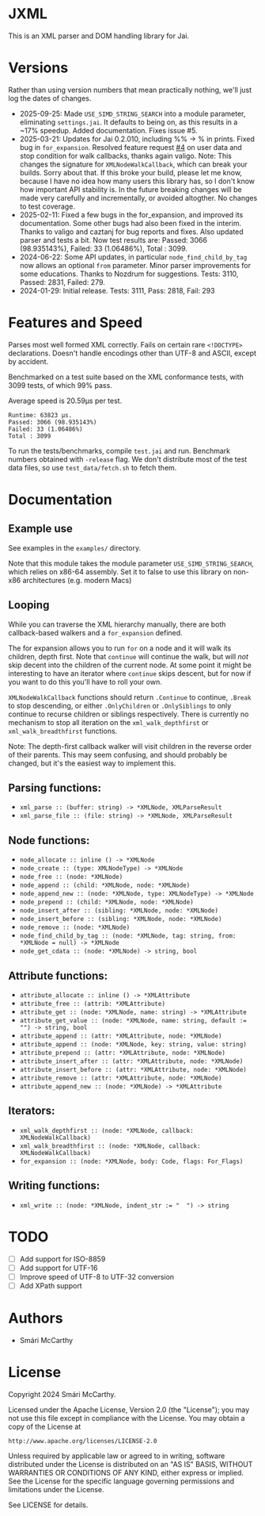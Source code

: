 # JXML

This is an XML parser and DOM handling library for Jai.
	
# Versions

Rather than using version numbers that mean practically nothing, we'll just log the dates of changes.

 * 2025-09-25: Made `USE_SIMD_STRING_SEARCH` into a module parameter, eliminating `settings.jai`. It defaults to being on, as this results in a ~17% speedup. Added documentation. Fixes issue #5.
 * 2025-03-21: Updates for Jai 0.2.010, including %% -> \% in prints. Fixed bug in `for_expansion`. Resolved feature request [#4](https://github.com/smari/jai-xml/issues/4) on user data and stop condition for walk callbacks, thanks again valigo. Note: This changes the signature for `XMLNodeWalkCallback`, which can break your builds. Sorry about that. If this broke your build, please let me know, because I have no idea how many users this library has, so I don't know how important API stability is. In the future breaking changes will be made very carefully and incrementally, or avoided altogther. No changes to test coverage.
 * 2025-02-11: Fixed a few bugs in the for_expansion, and improved its documentation. Some other bugs had also been fixed in the interim. Thanks to valigo and caztanj for bug reports and fixes. Also updated parser and tests a bit. Now test results are: Passed: 3066 (98.935143%), Failed: 33 (1.06486%), Total : 3099.
 * 2024-06-22: Some API updates, in particular `node_find_child_by_tag` now allows an optional `from` parameter. Minor parser improvements for some educations. Thanks to Nozdrum for suggestions. Tests: 3110, Passed: 2831, Failed: 279.
 * 2024-01-29: Initial release. Tests: 3111, Pass: 2818, Fail: 293

# Features and Speed

Parses most well formed XML correctly. Fails on certain rare `<!DOCTYPE>` declarations. Doesn't handle encodings other than UTF-8 and ASCII, except by accident.

Benchmarked on a test suite based on the XML conformance tests, with 3099 tests, of which 99% pass. 

Average speed is 20.59µs per test.

```
Runtime: 63823 µs.
Passed: 3066 (98.935143%)
Failed: 33 (1.06486%)
Total : 3099
```

To run the tests/benchmarks, compile `test.jai` and run. Benchmark numbers obtained with `-release` flag. We don't distribute most of the test data files, so use `test_data/fetch.sh` to fetch them.

# Documentation

## Example use

See examples in the `examples/` directory.

Note that this module takes the module parameter `USE_SIMD_STRING_SEARCH`, which relies on x86-64 assembly. Set it to false to use this library on non-x86 architectures (e.g. modern Macs)

## Looping

While you can traverse the XML hierarchy manually, there are both callback-based walkers and a `for_expansion` defined. 

The for expansion allows you to run `for` on a node and it will walk its children, depth first. Note that `continue` will continue the walk, but will *not* skip decent into the children of the current node. At some point it might be interesting to have an iterator where `continue` skips descent, but for now if you want to do this you'll have to roll your own.

`XMLNodeWalkCallback` functions should return `.Continue` to continue, `.Break` to stop descending, or either `.OnlyChildren` or `.OnlySiblings` to only continue to recurse children or siblings respectively. There is currently no mechanism to stop all iteration on the `xml_walk_depthfirst` or `xml_walk_breadthfirst` functions.

Note: The depth-first callback walker will visit children in the reverse order of their parents. This may seem confusing, and should probably be changed, but it's the easiest way to implement this.


## Parsing functions:
 * `xml_parse :: (buffer: string) -> *XMLNode, XMLParseResult`
 * `xml_parse_file :: (file: string) -> *XMLNode, XMLParseResult`

## Node functions:
 * `node_allocate :: inline () -> *XMLNode`
 * `node_create :: (type: XMLNodeType) -> *XMLNode`
 * `node_free :: (node: *XMLNode)`
 * `node_append :: (child: *XMLNode, node: *XMLNode)`
 * `node_append_new :: (node: *XMLNode, type: XMLNodeType) -> *XMLNode`
 * `node_prepend :: (child: *XMLNode, node: *XMLNode)`
 * `node_insert_after :: (sibling: *XMLNode, node: *XMLNode)`
 * `node_insert_before :: (sibling: *XMLNode, node: *XMLNode)`
 * `node_remove :: (node: *XMLNode)`
 * `node_find_child_by_tag :: (node: *XMLNode, tag: string, from: *XMLNode = null) -> *XMLNode`
 * `node_get_cdata :: (node: *XMLNode) -> string, bool`

## Attribute functions:
 * `attribute_allocate :: inline () -> *XMLAttribute`
 * `attribute_free :: (attrib: *XMLAttribute)`
 * `attribute_get :: (node: *XMLNode, name: string) -> *XMLAttribute`
 * `attribute_get_value :: (node: *XMLNode, name: string, default := "") -> string, bool`
 * `attribute_append :: (attr: *XMLAttribute, node: *XMLNode)`
 * `attribute_append :: (node: *XMLNode, key: string, value: string)`
 * `attribute_prepend :: (attr: *XMLAttribute, node: *XMLNode)`
 * `attribute_insert_after :: (attr: *XMLAttribute, node: *XMLNode)`
 * `attribute_insert_before :: (attr: *XMLAttribute, node: *XMLNode)`
 * `attribute_remove :: (attr: *XMLAttribute, node: *XMLNode)`
 * `attribute_append_new :: (node: *XMLNode) -> *XMLAttribute`

## Iterators:
 * `xml_walk_depthfirst :: (node: *XMLNode, callback: XMLNodeWalkCallback)`
 * `xml_walk_breadthfirst :: (node: *XMLNode, callback: XMLNodeWalkCallback)`
 * `for_expansion :: (node: *XMLNode, body: Code, flags: For_Flags)`
 
## Writing functions:
 * `xml_write :: (node: *XMLNode, indent_str := "  ") -> string`

# TODO

 * [ ] Add support for ISO-8859
 * [ ] Add support for UTF-16
 * [ ] Improve speed of UTF-8 to UTF-32 conversion
 * [ ] Add XPath support

# Authors

 * Smári McCarthy

# License

Copyright 2024 Smári McCarthy. 

Licensed under the Apache License, Version 2.0 (the "License");
you may not use this file except in compliance with the License.
You may obtain a copy of the License at

    http://www.apache.org/licenses/LICENSE-2.0

Unless required by applicable law or agreed to in writing, software
distributed under the License is distributed on an "AS IS" BASIS,
WITHOUT WARRANTIES OR CONDITIONS OF ANY KIND, either express or implied.
See the License for the specific language governing permissions and
limitations under the License.

See LICENSE for details.
